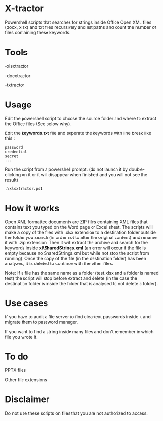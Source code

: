 # X-tractor
Powershell scripts that searches for strings inside Office Open XML files (docx, xlsx) and txt files recursively and list paths and count the number of files containing these keywords.
# Tools
-xlsxtractor

-docxtractor

-txtractor
# Usage
Edit the powershell script to choose the source folder and where to extract the Office files (See below why).

Edit the **keywords.txt** file and seperate the keywords with line break like this :
```
password
credential
secret
...
```
Run the script from a powershell prompt. (do not launch it by double-clicking on it or it will disappear when finished and you will not see the result)
```
.\xlsxtractor.ps1
```
# How it works
Open XML formatted documents are ZIP files containing XML files that contains text you typed on the Word page or Excel sheet.
The scripts will make a copy of the files with .xlsx extension to a destination folder outside the folder you search (in order not to alter the original content) and rename it with .zip extension. Then it will extract the archive and search for the keywords inside **xl\SharedStrings.xml** (an error will occur if the file is empty because no SharedStrings.xml but while not stop the script from running). Once the copy of the file (in the destination folder) has been analyzed, it is deleted to continue with the other files.

Note: If a file has the same name as a folder (test.xlsx and a folder is named test) the script will stop before extract and delete (in the case the destination folder is inside the folder that is analysed to not delete a folder).

# Use cases
If you have to audit a file server to find cleartext passwords inside it and migrate them to password manager.

If you want to find a string inside many files and don't remember in which file you wrote it.

# To do
PPTX files

Other file extensions

# Disclaimer
Do not use these scripts on files that you are not authorized to access.
